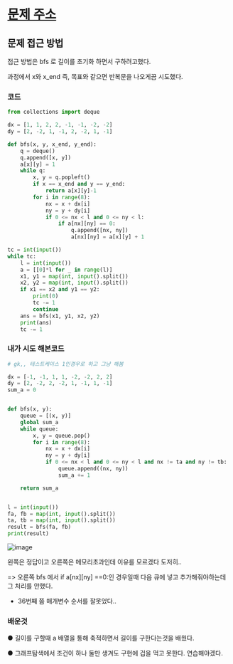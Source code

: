 # [문제 주소](https://www.acmicpc.net/problem/7562)

## 문제 접근 방법

접근 방법은 bfs 로 길이를 초기화 하면서 구하려고했다.

과정에서 x와 x_end 즉, 목표와 같으면 반복문을 나오게끔 시도했다.


### 코드

```python
from collections import deque

dx = [1, 1, 2, 2, -1, -1, -2, -2]
dy = [2, -2, 1, -1, 2, -2, 1, -1]

def bfs(x, y, x_end, y_end):
    q = deque()
    q.append([x, y])
    a[x][y] = 1
    while q:
        x, y = q.popleft()
        if x == x_end and y == y_end:
            return a[x][y]-1
        for i in range(8):
            nx = x + dx[i]
            ny = y + dy[i]
            if 0 <= nx < l and 0 <= ny < l:
                if a[nx][ny] == 0:
                    q.append([nx, ny])
                    a[nx][ny] = a[x][y] + 1

tc = int(input())
while tc:
    l = int(input())
    a = [[0]*l for _ in range(l)]
    x1, y1 = map(int, input().split())
    x2, y2 = map(int, input().split())
    if x1 == x2 and y1 == y2:
        print(0)
        tc -= 1
        continue
    ans = bfs(x1, y1, x2, y2)
    print(ans)
    tc -= 1
```

### 내가 시도 해본코드 

```python
# gk,, 테스트케이스 1인경우로 하고 그냥 해봄

dx = [-1, -1, 1, 1, -2, -2, 2, 2]
dy = [2, -2, 2, -2, 1, -1, 1, -1]
sum_a = 0


def bfs(x, y):
    queue = [(x, y)]
    global sum_a
    while queue:
        x, y = queue.pop()
        for i in range(8):
            nx = x + dx[i]
            ny = y + dy[i]
            if 0 <= nx < l and 0 <= ny < l and nx != ta and ny != tb:
                queue.append((nx, ny))
                sum_a += 1

    return sum_a


l = int(input())
fa, fb = map(int, input().split())
ta, tb = map(int, input().split())
result = bfs(fa, fb)
print(result)

```

![image](https://user-images.githubusercontent.com/52389219/101784820-5c277400-3b3f-11eb-8cdb-9dc9c78bb458.png)

왼쪽은 정답이고 오른쪽은 메모리초과인데 이유를 모르겠다 도저히.. <br>

=> 오른쪽 bfs 에서 if a[nx][ny] ==0:인 경우일때 다음 큐에 넣고 추가해줘야하는데 그 처리를 안했다. <br>
+ 36번째 쯤 매개변수 순서를 잘못었다..

### 배운것

● 길이를 구할때 a 배열을 통해 축적하면서 길이를 구한다는것을 배웠다.

● 그래프탐색에서 조건이 하나 둘만 생겨도 구현에 겁을 먹고 못한다. 연습해야겠다.
